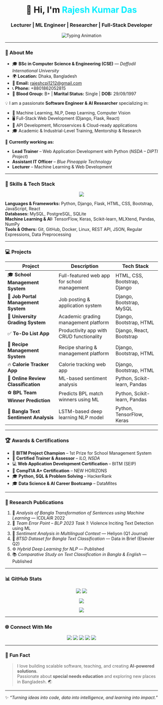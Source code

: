 <!-- Rajesh Kumar Das - Professional GitHub Developer Profile -->

<h1 align="center">
  👋 Hi, I'm <span style="color:#0ef;">Rajesh Kumar Das</span>
</h1>
<h3 align="center">Lecturer | ML Engineer | Researcher | Full-Stack Developer</h3>

<p align="center">
  <img src="https://readme-typing-svg.herokuapp.com?font=Fira+Code&duration=3000&pause=500&color=0ef&center=true&vCenter=true&width=700&lines=Python+%26+Django+Developer;Machine+Learning+%7C+Deep+Learning;Data+Science+%7C+NLP+%7C+Computer+Vision;Software+Engineer+%7C+Trainer+%7C+Mentor" alt="Typing Animation" />
</p>

---

### 🧠 About Me

- 🎓 **BSc in Computer Science & Engineering (CSE)** — *Daffodil International University*  
- 🌍 **Location:** Dhaka, Bangladesh  
- 📧 **Email:** rajeshcpi1212@gmail.com  
- 📞 **Phone:** +8801862052815  
- 💬 **Blood Group:** B+ | **Marital Status:** Single | **DOB:** 29/09/1997  

💡 I am a passionate **Software Engineer & AI Researcher** specializing in:

- 🧠 Machine Learning, NLP, Deep Learning, Computer Vision  
- 🖥️ Full-Stack Web Development (Django, Flask, React)  
- 🔧 API Development, Microservices & Cloud-ready applications  
- 🎓 Academic & Industrial-Level Training, Mentorship & Research  

🌱 **Currently working as:**

- **Lead Trainer** – Web Application Development with Python (*NSDA – DIPTI Project*)  
- **Assistant IT Officer** – *Blue Pineapple Technology*  
- **Lecturer** – Machine Learning & Web Development  

---

### 🚀 Skills & Tech Stack

<p align="center">
  <img src="https://skillicons.dev/icons?i=python,django,flask,react,nodejs,mysql,postgres,html,css,bootstrap,js,git,github,vscode,linux&perline=8" />
</p>

**Languages & Frameworks:** Python, Django, Flask, HTML, CSS, Bootstrap, JavaScript, React  
**Databases:** MySQL, PostgreSQL, SQLite  
**Machine Learning & AI:** TensorFlow, Keras, Scikit-learn, MLXtend, Pandas, NumPy  
**Tools & Others:** Git, GitHub, Docker, Linux, REST API, JSON, Regular Expressions, Data Preprocessing  

---

### 💻 Projects

| Project | Description | Tech Stack |
|---------|-------------|------------|
| 🎓 **School Management System** | Full-featured web app for school management | HTML, CSS, Bootstrap, Django |
| 💼 **Job Portal Management System** | Job posting & application system | Django, Bootstrap, MySQL |
| 🏫 **University Grading System** | Academic grading management platform | Django, Bootstrap, HTML |
| ✅ **To-Do List App** | Productivity app with CRUD functionality | Django, React, Bootstrap |
| 🍳 **Recipe Management System** | Recipe sharing & management platform | Django, Bootstrap, HTML |
| 🔥 **Calorie Tracker App** | Calorie tracking web app | Django, Bootstrap, HTML |
| 💬 **Online Review Classification** | ML-based sentiment analysis | Python, Scikit-learn, Pandas |
| ⚽ **BPL Team Winner Prediction** | Predicts BPL match winners using ML | Python, Scikit-learn, Pandas |
| 🤖 **Bangla Text Sentiment Analysis** | LSTM-based deep learning NLP model | Python, TensorFlow, Keras |

---

### 🏆 Awards & Certifications

- 🏅 **BITM Project Champion** – 1st Prize for School Management System  
- 📜 **Certified Trainer & Assessor** – *ILO, NSDA*  
- 💻 **Web Application Development Certification** – BITM (SEIP)  
- 🧠 **CompTIA A+ Certification** – NEW HORIZONS  
- 🎓 **Python, SQL & Problem Solving** – HackerRank  
- 🎓 **Data Science & AI Career Bootcamp** – DataMites  

---

### 📖 Research Publications

1. 🧾 *Analysis of Bangla Transformation of Sentences using Machine Learning* — ICDLAIR 2022  
2. 🧠 *Team Error Point – BLP 2023 Task 1:* Violence Inciting Text Detection using ML  
3. 💬 *Sentiment Analysis in Multilingual Context* — Heliyon (Q1 Journal)  
4. 🧩 *BTSD Dataset for Bangla Text Classification* — Data in Brief (Elsevier Q2)  
5. ⚙️ *Hybrid Deep Learning for NLP* — Published  
6. 📚 *Comparative Study on Text Classification in Bangla & English* — Published  

---

### 📊 GitHub Stats

<p align="center">
  <img src="https://github-readme-stats.vercel.app/api?username=rajeshdiu&show_icons=true&count_private=true&theme=react&hide_border=true" />
  <img src="https://github-readme-streak-stats.herokuapp.com/?user=rajeshdiu&theme=react&hide_border=true" />
</p>

<p align="center">
  <img src="https://github-readme-activity-graph.vercel.app/graph?username=rajeshdiu&theme=react-dark&hide_border=true" />
</p>

<p align="center">
  <img src="https://github-profile-trophy.vercel.app/?username=rajeshdiu&theme=darkhub&margin-w=10&row=1" />
</p>

---

### 🌐 Connect With Me

<p align="center">
  <a href="https://github.com/rajeshdiu"><img src="https://img.shields.io/badge/GitHub-181717?style=for-the-badge&logo=github&logoColor=white" /></a>
  <a href="https://www.linkedin.com/in/rajeshitor/"><img src="https://img.shields.io/badge/LinkedIn-0A66C2?style=for-the-badge&logo=linkedin&logoColor=white" /></a>
  <a href="https://www.youtube.com/c/CreativeCodersbd"><img src="https://img.shields.io/badge/YouTube-FF0000?style=for-the-badge&logo=youtube&logoColor=white" /></a>
  <a href="https://www.hackerrank.com/rajeshcpi1212"><img src="https://img.shields.io/badge/HackerRank-2EC866?style=for-the-badge&logo=hackerrank&logoColor=white" /></a>
  <a href="https://www.instagram.com/rajeshitor1212/"><img src="https://img.shields.io/badge/Instagram-E4405F?style=for-the-badge&logo=instagram&logoColor=white" /></a>
</p>

---

### 💬 Fun Fact

> I love building scalable software, teaching, and creating **AI-powered solutions**.  
> Passionate about **special needs education** and exploring new places in Bangladesh. 🌏  

---

✨ *“Turning ideas into code, data into intelligence, and learning into impact.”*
